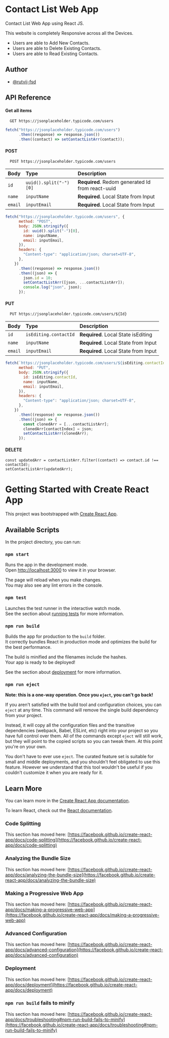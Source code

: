 
# Contact List Web App

Contact List Web App using React JS.

This website is completely Responsive across all the Devices.

-  Users are able to Add New Contacts.
-  Users are able to Delete Existing Contacts.
-  Users are able to Read Existing Contacts.
   

## Author

- [@rutvij-fsd](https://github.com/rutvij-fsd)


## API Reference

#### Get all items

```http
  GET https://jsonplaceholder.typicode.com/users
```
```javascript
fetch("https://jsonplaceholder.typicode.com/users")
      .then((response) => response.json())
      .then((contact) => setContactListArr(contact));
```
#### POST

```http
  POST https://jsonplaceholder.typicode.com/users
```

| Body | Type     | Description                       |
| :-------- | :------- | :-------------------------------- |
| `id`      | `uuid().split("-")[0]` | **Required**. Redom generated Id from react-uuid |
| `name`      | `inputName` | **Required**. Local State from Input |
| `email`      | `inputEmail` | **Required**. Local State from Input |

```javascript
fetch("https://jsonplaceholder.typicode.com/users", {
      method: "POST",
      body: JSON.stringify({
        id: uuid().split("-")[0],
        name: inputName,
        email: inputEmail,
      }),
      headers: {
        "Content-type": "application/json; charset=UTF-8",
      },
    })
      .then((response) => response.json())
      .then((json) => {
        json.id = 10;
        setContactListArr([json, ...contactListArr]);
        console.log("json", json);
      });
```

#### PUT

```http
  PUT https://jsonplaceholder.typicode.com/users/${Id}
```

| Body | Type     | Description                       |
| :-------- | :------- | :-------------------------------- |
| `id`      | `isEditing.contactId` | **Required**. Local State isEditing |
| `name`      | `inputName` | **Required**. Local State from Input |
| `email`      | `inputEmail` | **Required**. Local State from Input |

```javascript
fetch(`https://jsonplaceholder.typicode.com/users/${isEditing.contactId}`, {
      method: "PUT",
      body: JSON.stringify({
        id: isEditing.contactId,
        name: inputName,
        email: inputEmail,
      }),
      headers: {
        "Content-type": "application/json; charset=UTF-8",
      },
    })
      .then((response) => response.json())
      .then((json) => {
        const clonedArr = [...contactListArr];
        clonedArr[contactIndex] = json;
        setContactListArr(clonedArr);
      });
```

#### DELETE

```http
const updatedArr = contactListArr.filter((contact) => contact.id !== contactId);
setContactListArr(updatedArr);
```
# Getting Started with Create React App

This project was bootstrapped with [Create React App](https://github.com/facebook/create-react-app).

## Available Scripts

In the project directory, you can run:

### `npm start`

Runs the app in the development mode.\
Open [http://localhost:3000](http://localhost:3000) to view it in your browser.

The page will reload when you make changes.\
You may also see any lint errors in the console.

### `npm test`

Launches the test runner in the interactive watch mode.\
See the section about [running tests](https://facebook.github.io/create-react-app/docs/running-tests) for more information.

### `npm run build`

Builds the app for production to the `build` folder.\
It correctly bundles React in production mode and optimizes the build for the best performance.

The build is minified and the filenames include the hashes.\
Your app is ready to be deployed!

See the section about [deployment](https://facebook.github.io/create-react-app/docs/deployment) for more information.

### `npm run eject`

**Note: this is a one-way operation. Once you `eject`, you can't go back!**

If you aren't satisfied with the build tool and configuration choices, you can `eject` at any time. This command will remove the single build dependency from your project.

Instead, it will copy all the configuration files and the transitive dependencies (webpack, Babel, ESLint, etc) right into your project so you have full control over them. All of the commands except `eject` will still work, but they will point to the copied scripts so you can tweak them. At this point you're on your own.

You don't have to ever use `eject`. The curated feature set is suitable for small and middle deployments, and you shouldn't feel obligated to use this feature. However we understand that this tool wouldn't be useful if you couldn't customize it when you are ready for it.

## Learn More

You can learn more in the [Create React App documentation](https://facebook.github.io/create-react-app/docs/getting-started).

To learn React, check out the [React documentation](https://reactjs.org/).

### Code Splitting

This section has moved here: [https://facebook.github.io/create-react-app/docs/code-splitting](https://facebook.github.io/create-react-app/docs/code-splitting)

### Analyzing the Bundle Size

This section has moved here: [https://facebook.github.io/create-react-app/docs/analyzing-the-bundle-size](https://facebook.github.io/create-react-app/docs/analyzing-the-bundle-size)

### Making a Progressive Web App

This section has moved here: [https://facebook.github.io/create-react-app/docs/making-a-progressive-web-app](https://facebook.github.io/create-react-app/docs/making-a-progressive-web-app)

### Advanced Configuration

This section has moved here: [https://facebook.github.io/create-react-app/docs/advanced-configuration](https://facebook.github.io/create-react-app/docs/advanced-configuration)

### Deployment

This section has moved here: [https://facebook.github.io/create-react-app/docs/deployment](https://facebook.github.io/create-react-app/docs/deployment)

### `npm run build` fails to minify

This section has moved here: [https://facebook.github.io/create-react-app/docs/troubleshooting#npm-run-build-fails-to-minify](https://facebook.github.io/create-react-app/docs/troubleshooting#npm-run-build-fails-to-minify)
